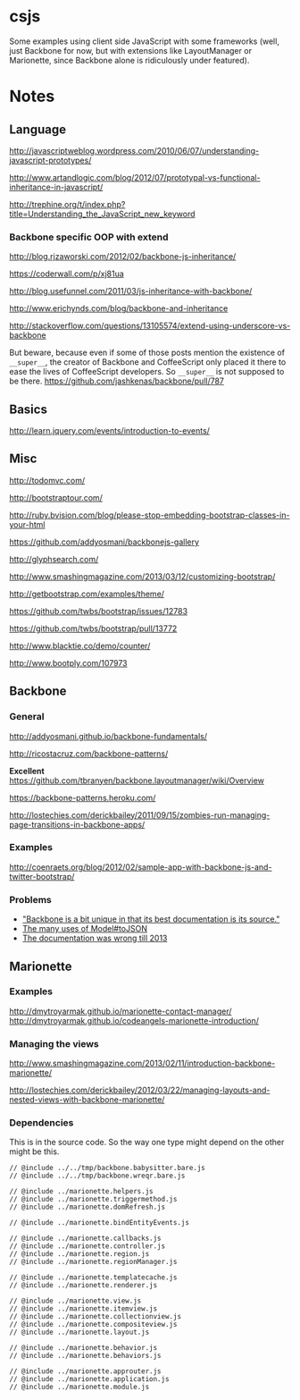 csjs
====

Some examples using client side JavaScript with some frameworks (well, just
Backbone for now, but with extensions like LayoutManager or Marionette, since
Backbone alone is ridiculously under featured).

Notes
=====

Language
--------

http://javascriptweblog.wordpress.com/2010/06/07/understanding-javascript-prototypes/

http://www.artandlogic.com/blog/2012/07/prototypal-vs-functional-inheritance-in-javascript/

http://trephine.org/t/index.php?title=Understanding_the_JavaScript_new_keyword

### Backbone specific OOP with extend
http://blog.rjzaworski.com/2012/02/backbone-js-inheritance/

https://coderwall.com/p/xj81ua

http://blog.usefunnel.com/2011/03/js-inheritance-with-backbone/

http://www.erichynds.com/blog/backbone-and-inheritance

http://stackoverflow.com/questions/13105574/extend-using-underscore-vs-backbone

But beware, because even if some of those posts mention the existence of
`__super__`, the creator of Backbone and CoffeeScript only placed it there to
ease the lives of CoffeeScript developers. So `__super__` is not supposed to be
there. https://github.com/jashkenas/backbone/pull/787

Basics
------

http://learn.jquery.com/events/introduction-to-events/


Misc
----
http://todomvc.com/

http://bootstraptour.com/

http://ruby.bvision.com/blog/please-stop-embedding-bootstrap-classes-in-your-html

https://github.com/addyosmani/backbonejs-gallery

http://glyphsearch.com/

http://www.smashingmagazine.com/2013/03/12/customizing-bootstrap/

http://getbootstrap.com/examples/theme/

https://github.com/twbs/bootstrap/issues/12783

https://github.com/twbs/bootstrap/pull/13772

http://www.blacktie.co/demo/counter/

http://www.bootply.com/107973

Backbone
--------

### General

http://addyosmani.github.io/backbone-fundamentals/

http://ricostacruz.com/backbone-patterns/

**Excellent**
https://github.com/tbranyen/backbone.layoutmanager/wiki/Overview

https://backbone-patterns.heroku.com/

http://lostechies.com/derickbailey/2011/09/15/zombies-run-managing-page-transitions-in-backbone-apps/

### Examples

http://coenraets.org/blog/2012/02/sample-app-with-backbone-js-and-twitter-bootstrap/

### Problems

* ["Backbone is a bit unique in that its best documentation is its source."](https://github.com/jashkenas/backbone/issues/3205)
* [The many uses of Model#toJSON](https://github.com/jashkenas/backbone/issues/2134)
* [The documentation was wrong till
  2013](https://github.com/braddunbar/backbone/commit/7f24896e4f90106587b5fd2ef3d7507de0d04826)


Marionette
----------

### Examples

http://dmytroyarmak.github.io/marionette-contact-manager/
http://dmytroyarmak.github.io/codeangels-marionette-introduction/

### Managing the views
http://www.smashingmagazine.com/2013/02/11/introduction-backbone-marionette/

http://lostechies.com/derickbailey/2012/03/22/managing-layouts-and-nested-views-with-backbone-marionette/

### Dependencies

This is in the source code. So the way one type might depend on the other might
be this.

```
// @include ../../tmp/backbone.babysitter.bare.js
// @include ../../tmp/backbone.wreqr.bare.js

// @include ../marionette.helpers.js
// @include ../marionette.triggermethod.js
// @include ../marionette.domRefresh.js

// @include ../marionette.bindEntityEvents.js

// @include ../marionette.callbacks.js
// @include ../marionette.controller.js
// @include ../marionette.region.js
// @include ../marionette.regionManager.js

// @include ../marionette.templatecache.js
// @include ../marionette.renderer.js

// @include ../marionette.view.js
// @include ../marionette.itemview.js
// @include ../marionette.collectionview.js
// @include ../marionette.compositeview.js
// @include ../marionette.layout.js

// @include ../marionette.behavior.js
// @include ../marionette.behaviors.js

// @include ../marionette.approuter.js
// @include ../marionette.application.js
// @include ../marionette.module.js
```
